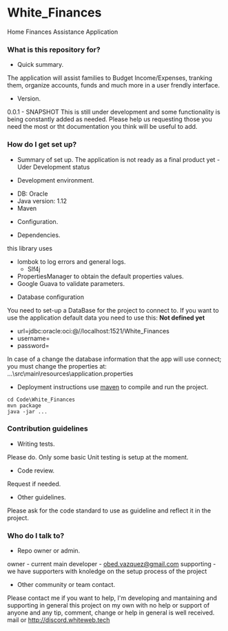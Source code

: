 # White_Finances
Home Finances Assistance Application


### What is this repository for? ###

* Quick summary.

The application will assist families to Budget Income/Expenses, tranking them, organize accounts, funds and much more in a user frendly interface.


* Version.

0.0.1 - SNAPSHOT
This is still under development and some functionality is being constantly added as needed. Please help us requesting those you need the most or tht documentation you think will be useful to add.

### How do I get set up? ###

* Summary of set up.
The application is not ready as a final product yet - Uder Development status

* Development environment.
- DB:				Oracle
- Java version: 	1.12
- Maven

* Configuration.



* Dependencies.

this library uses 
- lombok to log errors and general logs.
	- Slf4j
- PropertiesManager to obtain the default properties values.
- Google Guava to validate parameters.

* Database configuration

You need to set-up a DataBase for the project to connect to. If you want to use the application default data you need to use this:
**Not defined yet**
 - url=jdbc:oracle:oci:@//localhost:1521/White_Finances
 - username=
 - password=
 
In case of a change the database information that the app will use connect; you must change the properties at:
...\src\main\resources\application.properties


* Deployment instructions
use [maven](https://spring.io/guides/gs/maven/) to compile and run the project.
```
cd Code\White_Finances
mvn package
java -jar ...
```

### Contribution guidelines ###

* Writing tests.

Please do. Only some basic Unit testing is setup at the moment.

* Code review.

Request if needed.

* Other guidelines.

Please ask for the code standard to use as guideline and reflect it in the project.

### Who do I talk to? ###

* Repo owner or admin.

owner 		- current main developer - obed.vazquez@gmail.com
supporting 	- we have supporters with knoledge on the setup process of the project

* Other community or team contact.

Please contact me if you want to help, I'm developing and mantaining and supporting in general this project on my own with no help or support of anyone and any tip, comment, change or help in general is well received.
mail or http://discord.whiteweb.tech

